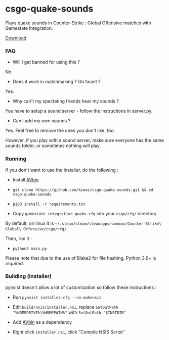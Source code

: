 # csgo-quake-sounds

Plays quake sounds in Counter-Strike : Global Offensive matches with Gamestate Integration.

[Download](https://github.com/kiwec/csgo-quake-sounds/releases/latest)

### FAQ

* Will I get banned for using this ?

No.

* Does it work in matchmaking ? On faceit ?

Yes.

* Why can't my spectating friends hear my sounds ?

You have to setup a sound server - follow the instructions in server.py.

* Can I add my own sounds ?

Yes. Feel free to remove the ones you don't like, too.

However, if you play with a sound server, make sure everyone has the same sounds folder, or sometimes nothing will play.

### Running

If you don't want to use the installer, do the following :

* Install [AVbin](https://github.com/AVbin/AVbin/downloads)

* `git clone https://github.com/kiwec/csgo-quake-sounds.git && cd csgo-quake-sounds`

* `pip3 install -r requirements.txt`

* Copy `gamestate_integration_quake.cfg` into your `csgo/cfg/` directory

By default, on linux it is `~/.steam/steam/steamapps/common/Counter-Strike\ Global\ Offensive/csgo/cfg/`.

Then, run it :

* `python3 main.py`

Please note that due to the use of Blake2 for file hashing, Python 3.6+ is *required*.

### Building (installer)

pynsist doesn't allow a lot of customization so follow these instructions :

* Run `pynsist installer.cfg --no-makensis`

* Edit `build/nsis/installer.nsi`, replace `SetOutPath "%HOMEDRIVE%\%HOMEPATH%"` with `SetOutPath "$INSTDIR"`

* Add [AVbin](https://github.com/AVbin/AVbin/downloads) as a dependency

* Right click `installer.nsi`, click "Compile NSIS Script"

